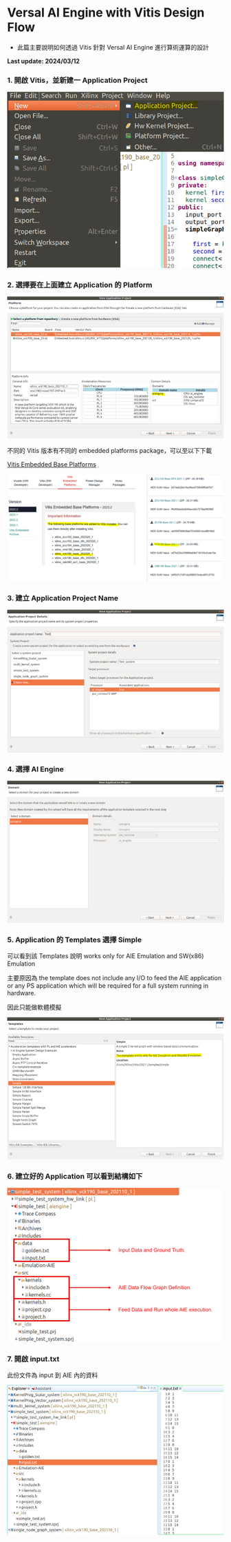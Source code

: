 # Versal AI Engine with Vitis Design Flow
+ 此篇主要說明如何透過 Vitis 針對 Versal AI Engine 進行算術運算的設計

**Last update: 2024/03/12**

### 1. 開啟 Vitis，並新建一 Application Project

​<img src="Images/AI1.PNG"/>

### 2. 選擇要在上面建立 Application 的 Platform

<img src="Images/AI2.PNG"/>

不同的 Vitis 版本有不同的 embedded platforms package，可以至以下下載

[Vitis Embedded Base Platforms](https://www.xilinx.com/support/download/index.html/content/xilinx/en/downloadNav/embedded-platforms.html)

<img src="Images/AI3.PNG"/>

### 3. 建立 Application Project Name

<img src="Images/AI4.PNG"/>

### 4. 選擇 AI Engine

<img src="Images/AI5.PNG"/>

### 5. Application 的 Templates 選擇 Simple
可以看到該 Templates 說明 works only for AIE Emulation and SW(x86) Emulation

主要原因為 the template does not include any I/O to feed the AIE application or any PS application which will be required for a full system running in hardware.

因此只能做軟體模擬

<img src="Images/AI6.PNG"/>

### 6. 建立好的 Application 可以看到結構如下

<img src="Images/AI7.PNG"/>

### 7. 開啟 input.txt
此份文件為 input 到 AIE 內的資料

<img src="Images/AI8.PNG"/>


